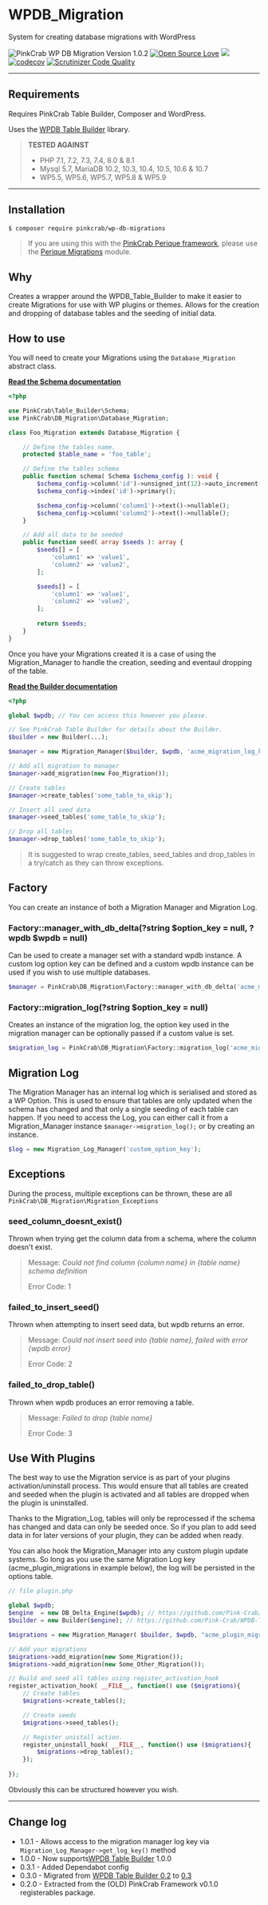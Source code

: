 # WPDB_Migration
System for creating database migrations with WordPress

![PinkCrab WP DB Migration Version 1.0.2](https://img.shields.io/badge/Current_Version-1.0.1-green.svg?style=flat " ") 
[![Open Source Love](https://badges.frapsoft.com/os/mit/mit.svg?v=102)](https://github.com/ellerbrock/open-source-badge/)
![](https://github.com/Pink-Crab/WP_DB_Migration/workflows/PinkCrab_GitHub_CI/badge.svg " ")
[![codecov](https://codecov.io/gh/Pink-Crab/WP_DB_Migration/branch/master/graph/badge.svg)](https://codecov.io/gh/Pink-Crab/WP_DB_Migration)
[![Scrutinizer Code Quality](https://scrutinizer-ci.com/g/Pink-Crab/WPDB_Migrations/badges/quality-score.png?b=master)](https://scrutinizer-ci.com/g/Pink-Crab/WPDB_Migrations/?branch=master)
 

***********************************************

## Requirements

Requires PinkCrab Table Builder, Composer and WordPress.

Uses the [WPDB Table Builder](https://github.com/Pink-Crab/WPDB-Table-Builder) library.

> **TESTED AGAINST**
> * PHP 7.1, 7.2, 7.3, 7.4, 8.0 & 8.1
> * Mysql 5.7, MariaDB 10.2, 10.3, 10.4, 10.5, 10.6 & 10.7
> * WP5.5, WP5.6, WP5.7, WP5.8 & WP5.9

****


## Installation

``` bash
$ composer require pinkcrab/wp-db-migrations
```

> If you are using this with the [PinkCrab Perique framework](https://perique.info), please use the [Perique Migrations](https://github.com/Pink-Crab/Perique_Migrations) module.

## Why

Creates a wrapper around the WPDB_Table_Builder to make it easier to create Migrations for use with WP plugins or themes. Allows for the creation and dropping of database tables and the seeding of initial data.

## How to use

You will need to create your Migrations using the ```Database_Migration``` abstract class. 

**[Read the Schema documentation](https://github.com/Pink-Crab/WPDB-Table-Builder/blob/master/docs/Schema.md)**

```php
<?php

use PinkCrab\Table_Builder\Schema;
use PinkCrab\DB_Migration\Database_Migration;

class Foo_Migration extends Database_Migration {

    // Define the tables name.
    protected $table_name = 'foo_table';

    // Define the tables schema
    public function schema( Schema $schema_config ): void {
        $schema_config->column('id')->unsigned_int(12)->auto_increment()
        $schema_config->index('id')->primary();

        $schema_config->column('column1')->text()->nullable();
        $schema_config->column('column2')->text()->nullable();
    }

    // Add all data to be seeded 
    public function seed( array $seeds ): array {
        $seeds[] = [
            'column1' => 'value1',
            'column2' => 'value2',
        ];

        $seeds[] = [
            'column1' => 'value1',
            'column2' => 'value2',
        ];
        
        return $seeds;
    }
}
```


Once you have your Migrations created it is a case of using the Migration_Manager to handle the creation, seeding and eventaul dropping of the table.

**[Read the Builder documentation](https://github.com/Pink-Crab/WPDB-Table-Builder)**

```php
<?php

global $wpdb; // You can access this however you please.

// See PinkCrab Table Builder for details about the Builder.
$builder = new Builder(...);

$manager = new Migration_Manager($builder, $wpdb, 'acme_migration_log_key');

// Add all migration to manager
$manager->add_migration(new Foo_Migration());

// Create tables
$manager->create_tables('some_table_to_skip');

// Insert all seed data
$manager->seed_tables('some_table_to_skip');

// Drop all tables
$manager->drop_tables('some_table_to_skip');
```
> It is suggested to wrap create_tables, seed_tables and drop_tables in a try/catch as they can throw exceptions.

## Factory

You can create an instance of both a Migration Manager and Migration Log.

### Factory::manager_with_db_delta(?string $option_key = null, ?wpdb $wpdb = null)
Can be used to create a manager set with a standard wpdb instance. A custom log option key can be defined and a custom wpdb instance can be used if you wish to use multiple databases.
```php
$manager = PinkCrab\DB_Migration\Factory::manager_with_db_delta('acme_migration_log_key', $custom_wpdb);
```

### Factory::migration_log(?string $option_key = null)
Creates an instance of the migration log, the option key used in the migration manager can be optionally passed if a custom value is set.
```php
$migration_log = PinkCrab\DB_Migration\Factory::migration_log('acme_migration_log_key');
```

## Migration Log
The Migration Manager has an internal log which is serialised and stored as a WP Option. This is used to ensure that tables are only updated when the schema has changed and that only a single seeding of each table can happen. 
If you need to access the Log, you can either call it from a Migration_Manager instance ```$manager->migration_log();``` or by creating an instance. 

```php
$log = new Migration_Log_Manager('custom_option_key');
```


## Exceptions

During the process, multiple exceptions can be thrown, these are all ```PinkCrab\DB_Migration\Migration_Exceptions``` 

### seed_column_doesnt_exist()
Thrown when trying get the column data from a schema, where the column doesn't exist.
> Message: *Could not find column {column name} in {table name} schema definition*
> 
> Error Code: 1

### failed_to_insert_seed()
Thrown when attempting to insert seed data, but wpdb returns an error.
> Message: *Could not insert seed into {table name}, failed with error {wpdb error}*
> 
> Error Code: 2

### failed_to_drop_table()
Thrown when wpdb produces an error removing a table.
> Message: *Failed to drop {table name}*
> 
> Error Code: 3


## Use With Plugins

The best way to use the Migration service is as part of your plugins activation/uninstall process. This would ensure that all tables are created and seeded when the plugin is activated and all tables are dropped when the plugin is uninstalled.

Thanks to the Migration_Log, tables will only be reprocessed if the schema has changed and data can only be seeded once. So if you plan to add seed data in for later versions of your plugin, they can be added when ready.

You can also hook the Migration_Manager into any custom plugin update systems. So long as you use the same Migration Log key (acme_plugin_migrations in example below), the log will be persisted in the options table.

```php
// file plugin.php

global $wpdb;
$engine  = new DB_Delta_Engine($wpdb); // https://github.com/Pink-Crab/WPDB-Table-Builder
$builder = new Builder($engine); // https://github.com/Pink-Crab/WPDB-Table-Builder

$migrations = new Migration_Manager( $builder, $wpdb, "acme_plugin_migrations");

// Add your migrations
$migrations->add_migration(new Some_Migration());
$migrations->add_migration(new Some_Other_Migration());

// Build and seed all tables using register_activation_hook
register_activation_hook( __FILE__, function() use ($migrations){
	// Create tables
	$migrations->create_tables();

	// Create seeds
	$migrations->seed_tables();

	// Register unistall action.
	register_uninstall_hook( __FILE__, function() use ($migrations){
		$migrations->drop_tables();
	});
	
});
```
Obviously this can be structured however you wish.

---
## Change log

* 1.0.1 - Allows access to the migration manager log key via `Migration_Log_Manager->get_log_key()` method
* 1.0.0 - Now supports[WPDB Table Builder](https://github.com/Pink-Crab/WPDB-Table-Builder/tree/1.0.0) 1.0.0
* 0.3.1 - Added Dependabot config
* 0.3.0 - Migrated from [WPDB Table Builder 0.2](https://github.com/Pink-Crab/WPDB-Table-Builder/tree/0.3.0) to [0.3](https://github.com/Pink-Crab/WPDB-Table-Builder/tree/1.0.0)
* 0.2.0 - Extracted from the (OLD) PinkCrab Framework v0.1.0 registerables package.

